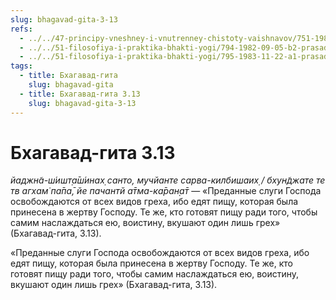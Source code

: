 ```yaml
---
slug: bhagavad-gita-3-13
refs:
  - ../../47-principy-vneshney-i-vnutrenney-chistoty-vaishnavov/751-1982-05-11-b2-vegetarianskaya-dieta-dlya-interesuyushhihsya-soznaniem-krishny-i-dlya-praktikuyushhih.md
  - ../../51-filosofiya-i-praktika-bhakti-yogi/794-1982-09-05-b2-prasad-reshenie-problemy-mirskogo-bytiya.md
  - ../../51-filosofiya-i-praktika-bhakti-yogi/795-1983-11-22-a1-prasad-klyuch-k-bezgreshnosti-i-garmonii.md
tags:
  - title: Бхагавад-гита
    slug: bhagavad-gita
  - title: Бхагавад-гита 3.13
    slug: bhagavad-gita-3-13
---
```


# Бхагавад-гита 3.13

*йаджн̃а-ш́ишт̣а̄ш́инах̣ санто, мучйанте сарва-килбишаих̣ / бхун̃джате те тв агхам̇ па̄па̄, йе пачантй а̄тма-ка̄ран̣а̄т* — «Преданные слуги Господа освобождаются от всех видов греха, ибо едят пищу, которая была принесена в жертву Господу. Те же, кто готовят пищу ради того, чтобы самим наслаждаться ею, воистину, вкушают один лишь грех» (Бхагавад-гита, 3.13).


«Преданные слуги Господа освобождаются от всех видов греха, ибо едят пищу, которая была принесена в жертву Господу. Те же, кто готовят пищу ради того, чтобы самим наслаждаться ею, воистину, вкушают один лишь грех» (Бхагавад-гита, 3.13).


